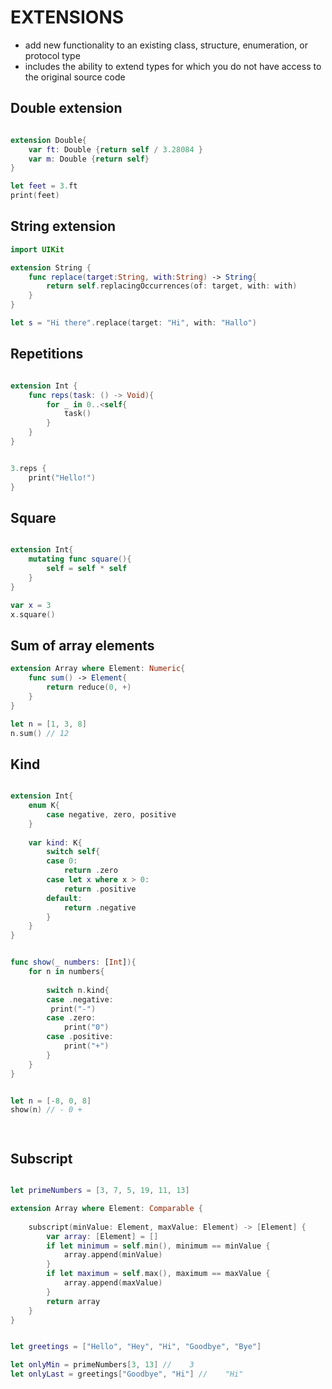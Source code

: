 # EXTENSIONS

* add new functionality to an existing class, structure, enumeration, or protocol type
* includes the ability to extend types for which you do not have access to the original source code


## Double extension 
```swift

extension Double{
    var ft: Double {return self / 3.28084 }
    var m: Double {return self}
}

let feet = 3.ft
print(feet)
```

## String extension
```swift
import UIKit

extension String {
    func replace(target:String, with:String) -> String{
        return self.replacingOccurrences(of: target, with: with)
    }
}

let s = "Hi there".replace(target: "Hi", with: "Hallo")
```

## Repetitions
```swift

extension Int {
    func reps(task: () -> Void){
        for _ in 0..<self{
            task()
        }
    }
}


3.reps {
    print("Hello!")
}
```

## Square
```swift

extension Int{
    mutating func square(){
        self = self * self
    }
}

var x = 3
x.square()

```

## Sum of array elements
```swift
extension Array where Element: Numeric{
    func sum() -> Element{
        return reduce(0, +)
    }
}

let n = [1, 3, 8]
n.sum() // 12

```

## 

## Kind
```swift

extension Int{
    enum K{
        case negative, zero, positive
    }
    
    var kind: K{
        switch self{
        case 0:
            return .zero
        case let x where x > 0:
            return .positive
        default:
            return .negative
        }
    }
}


func show(_ numbers: [Int]){
    for n in numbers{
       
        switch n.kind{
        case .negative:
         print("-")
        case .zero:
            print("0")
        case .positive:
            print("+")
        }
    }
}


let n = [-8, 0, 8]
show(n) // - 0 +




```

## Subscript
```swift

let primeNumbers = [3, 7, 5, 19, 11, 13]

extension Array where Element: Comparable {
    
    subscript(minValue: Element, maxValue: Element) -> [Element] {
        var array: [Element] = []
        if let minimum = self.min(), minimum == minValue {
            array.append(minValue)
        }
        if let maximum = self.max(), maximum == maxValue {
            array.append(maxValue)
        }
        return array
    }
}


let greetings = ["Hello", "Hey", "Hi", "Goodbye", "Bye"]

let onlyMin = primeNumbers[3, 13] //    3
let onlyLast = greetings["Goodbye", "Hi"] //    "Hi"


```
